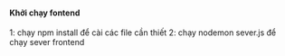<h4> Khởi chạy fontend </h4>
1: chạy npm install để cài các file cần thiết
2: chạy nodemon sever.js để chạy sever frontend